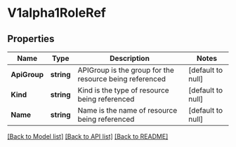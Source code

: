 # V1alpha1RoleRef

## Properties
Name | Type | Description | Notes
------------ | ------------- | ------------- | -------------
**ApiGroup** | **string** | APIGroup is the group for the resource being referenced | [default to null]
**Kind** | **string** | Kind is the type of resource being referenced | [default to null]
**Name** | **string** | Name is the name of resource being referenced | [default to null]

[[Back to Model list]](../README.md#documentation-for-models) [[Back to API list]](../README.md#documentation-for-api-endpoints) [[Back to README]](../README.md)


